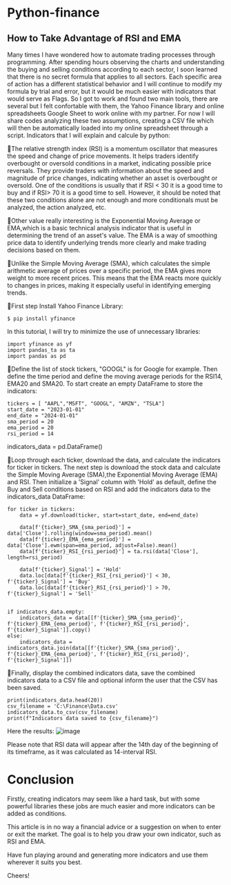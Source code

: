 # Python-finance
## How to Take Advantage of RSI and EMA

Many times I have wondered how to automate trading processes through programming. After spending hours observing the charts and understanding the buying and selling conditions according to each sector, I soon learned that there is no secret formula that applies to all sectors. Each specific area of ​​action has a different statistical behavior and I will continue to modify my formula by trial and error, but it would be much easier with indicators that would serve as Flags. So I got to work and found two main tools, there are several but I felt confortable with them, the Yahoo Finance library and online spreadsheets Google Sheet to work online with my partner. For now I will share codes analyzing these two assumptions, creating a CSV file which will then be automatically loaded into my online spreadsheet through a script. Indicators that I will explain and calcule by python:

🔹The relative strength index (RSI) is a momentum oscillator that measures the speed and change of price movements. It helps traders identify overbought or oversold conditions in a market, indicating possible price reversals. They provide traders with information about the speed and magnitude of price changes, indicating whether an asset is overbought or oversold. One of the conditions is usually that if RSI < 30 it is a good time to buy and if RSI> 70 it is a good time to sell. However, it should be noted that these two conditions alone are not enough and more conditionals must be analyzed, the action analyzed, etc. 

🔹Other value really interesting is the Exponential Moving Average or EMA,which is a basic technical analysis indicator that is useful in determining the trend of an asset's value. The EMA is a way of smoothing price data to identify underlying trends more clearly and make trading decisions based on them.

🔹Unlike the Simple Moving Average (SMA), which calculates the simple arithmetic average of prices over a specific period, the EMA gives more weight to more recent prices. This means that the EMA reacts more quickly to changes in prices, making it especially useful in identifying emerging trends.

📌First step Install Yahoo Finance Library:

    $ pip install yfinance

In this tutorial, I will try to minimize the use of unnecessary libraries:

    import yfinance as yf
    import pandas_ta as ta
    import pandas as pd

📌Define the list of stock tickers, "GOOGL" is for Google for example. Then define the time period and define the moving average periods for the RSI14, EMA20 and SMA20. To start create an empty DataFrame to store the indicators:

    tickers = [ "AAPL","MSFT", "GOOGL", "AMZN", "TSLA"]
    start_date = "2023-01-01"
    end_date = "2024-01-01"
    sma_period = 20
    ema_period = 20
    rsi_period = 14

indicators_data = pd.DataFrame()

📌Loop through each ticker, download the data, and calculate the indicators for ticker in tickers. The next step is download the stock data and calculate the Simple Moving Average (SMA),the Exponential Moving Average (EMA) and RSI. Then initialize a 'Signal' column with 'Hold' as default, define the Buy and Sell conditions based on RSI and add the indicators data to the indicators_data DataFrame:

    for ticker in tickers:
        data = yf.download(ticker, start=start_date, end=end_date)
        
        data[f'{ticker}_SMA_{sma_period}'] = data['Close'].rolling(window=sma_period).mean()
        data[f'{ticker}_EMA_{ema_period}'] = data['Close'].ewm(span=ema_period, adjust=False).mean()
        data[f'{ticker}_RSI_{rsi_period}'] = ta.rsi(data['Close'], length=rsi_period)
       
        data[f'{ticker}_Signal'] = 'Hold'
        data.loc[data[f'{ticker}_RSI_{rsi_period}'] < 30, f'{ticker}_Signal'] = 'Buy'
        data.loc[data[f'{ticker}_RSI_{rsi_period}'] > 70, f'{ticker}_Signal'] = 'Sell'


    if indicators_data.empty:
        indicators_data = data[[f'{ticker}_SMA_{sma_period}', f'{ticker}_EMA_{ema_period}', f'{ticker}_RSI_{rsi_period}', f'{ticker}_Signal']].copy()
    else:
        indicators_data = indicators_data.join(data[[f'{ticker}_SMA_{sma_period}', f'{ticker}_EMA_{ema_period}', f'{ticker}_RSI_{rsi_period}', f'{ticker}_Signal']])
        
📌Finally, display the combined indicators data, save the combined indicators data to a CSV file and optional inform the user that the CSV has been saved.

    print(indicators_data.head(20))
    csv_filename = 'C:\Finance\Data.csv'
    indicators_data.to_csv(csv_filename)
    print(f"Indicators data saved to {csv_filename}")

Here the results:
![image](https://github.com/user-attachments/assets/fa1dc8fc-eb54-425f-a40d-7830b00b333d)

Please note that RSI data will appear after the 14th day of the beginning of its timeframe, as it was calculated as 14-interval RSI.

# Conclusion

Firstly, creating indicators may seem like a hard task, but with some powerful libraries these jobs are much easier and more indicators can be added as conditions.

This article is in no way a financial advice or a suggestion on when to enter or exit the market. The goal is to help you draw your own indicator, such as RSI and EMA.

Have fun playing around and generating more indicators and use them wherever it suits you best. 

Cheers!
